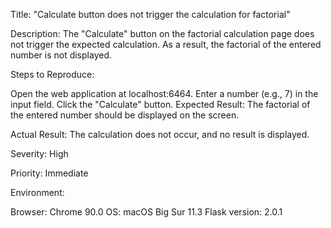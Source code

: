 Title: "Calculate button does not trigger the calculation for factorial"

Description: The "Calculate" button on the factorial calculation page does not trigger the expected calculation. As a result, the factorial of the entered number is not displayed.

Steps to Reproduce:

Open the web application at localhost:6464.
Enter a number (e.g., 7) in the input field.
Click the "Calculate" button.
Expected Result: The factorial of the entered number should be displayed on the screen.

Actual Result: The calculation does not occur, and no result is displayed.

Severity: High

Priority: Immediate

Environment:

Browser: Chrome 90.0
OS: macOS Big Sur 11.3
Flask version: 2.0.1